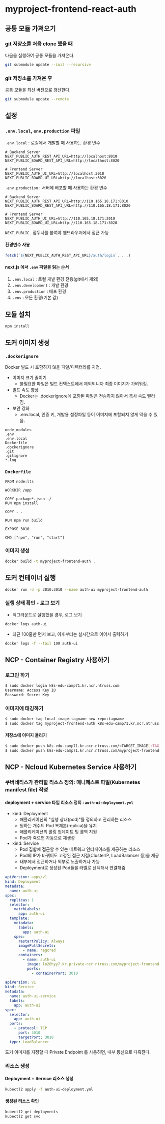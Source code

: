 # myproject-frontend-react-auth

## 공통 모듈 가져오기

### git 저장소를 처음 clone 했을 때

다음을 실행하여 공통 모듈을 가져온다.

```bash
git submodule update --init --recursive
```

### git 저장소를 가져온 후

공통 모듈을 최신 버전으로 갱신한다.

```bash
git submodule update --remote
```

## 설정

### `.env.local`, `env.production` 파일

`.env.local` : 로컬에서 개발할 때 사용하는 환경 변수

```properties
# Backend Server
NEXT_PUBLIC_AUTH_REST_API_URL=http://localhost:8010
NEXT_PUBLIC_BOARD_REST_API_URL=http://localhost:8020

# Frontend Server
NEXT_PUBLIC_AUTH_UI_URL=http://localhost:3010
NEXT_PUBLIC_BOARD_UI_URL=http://localhost:3020
```

`.env.production` : 서버에 배포할 때 사용하는 환경 변수

```properties
# Backend Server
NEXT_PUBLIC_AUTH_REST_API_URL=http://110.165.18.171:8010
NEXT_PUBLIC_BOARD_REST_API_URL=http://110.165.18.171:8020

# Frontend Server
NEXT_PUBLIC_AUTH_UI_URL=http://110.165.18.171:3010
NEXT_PUBLIC_BOARD_UI_URL=http://110.165.18.171:3020
```

`NEXT_PUBLIC_` 접두사를 붙여야 웹브라우저에서 접근 가능

#### 환경변수 사용

```js
fetch(`${NEXT_PUBLIC_AUTH_REST_API_URL}/auth/login`, ...)
```

#### next.js 에서 `.env` 파일을 읽는 순서

1. `.env.local` : 로컬 개발 환경 전용(git에서 제외)
2. `.env.development` : 개발 환경
3. `.env.production` : 배포 환경
4. `.env` : 모든 환경(기본 값)

## 모듈 설치

```bash
npm install
```

## 도커 이미지 생성

### `.dockerignore`

Docker 빌드 시 포함하지 않을 파일/디렉터리를 지정.

- 이미지 크기 줄이기
  - 불필요한 파일은 빌드 컨텍스트에서 제외되니까 최종 이미지가 가벼워짐.
- 빌드 속도 향상
  - Docker는 .dockerignore에 포함된 파일은 전송하지 않아서 복사 속도 빨라짐.
- 보안 강화
  - .env.local, 인증 키, 개발용 설정파일 등이 이미지에 포함되지 않게 막을 수 있음.

```
node_modules
.env
.env.local
Dockerfile
.dockerignore
.git
.gitignore
*.log
```

### `Dockerfile`

```
FROM node:lts

WORKDIR /app

COPY package*.json ./
RUN npm install

COPY . .

RUN npm run build

EXPOSE 3010

CMD ["npm", "run", "start"]
```

### 이미지 생성

```bash
docker build -t myproject-frontend-auth .
```

## 도커 컨테이너 실행

```bash
docker run -d -p 3010:3010 --name auth-ui myproject-frontend-auth
```

### 실행 상태 확인 - 로그 보기

- 백그라운드로 실행했을 경우, 로그 보기

```bash
docker logs auth-ui
```

- 최근 100줄만 먼저 보고, 이후부터는 실시간으로 이어서 출력하기

```bash
docker logs -f --tail 100 auth-ui
```

## NCP - Container Registry 사용하기

### 로그인 하기

```bash
$ sudo docker login k8s-edu-camp71.kr.ncr.ntruss.com
Username: Access Key ID
Password: Secret Key
```

### 이미지에 태깅하기

```bash
$ sudo docker tag local-image:tagname new-repo:tagname
$ sudo docker tag myproject-frontend-auth k8s-edu-camp71.kr.ncr.ntruss.com/myproject-frontend-auth
```

#### 저장소에 이미지 올리기

```bash
$ sudo docker push k8s-edu-camp71.kr.ncr.ntruss.com/<TARGET_IMAGE[:TAG]>
$ sudo docker push k8s-edu-camp71.kr.ncr.ntruss.com/myproject-frontend-auth
```

## NCP - Ncloud Kubernetes Service 사용하기

### 쿠버네티스가 관리할 리소스 정의: 매니페스트 파일(Kubernetes manifest file) 작성

#### deployment + service 타입 리소스 정의 : `auth-ui-deployment.yml`

- kind: Deployment
  - 애플리케이션의 "실행 상태(pod)"를 정의하고 관리하는 리소스
  - 원하는 개수의 Pod 복제본(replica)을 유지
  - 애플리케이션의 롤링 업데이트 및 롤백 지원
  - Pod가 죽으면 자동으로 재생성
- kind: Service
  - Pod 집합에 접근할 수 있는 네트워크 인터페이스를 제공하는 리소스
  - Pod의 IP가 바뀌어도 고정된 접근 지점(ClusterIP, LoadBalancer 등)을 제공
  - 내부에서 접근하거나 외부로 노출하거나 가능
  - Deployment로 생성된 Pod들을 라벨로 선택해서 연결해줌

```yaml
apiVersion: apps/v1
kind: Deployment
metadata:
  name: auth-ui
spec:
  replicas: 1
  selector:
    matchLabels:
      app: auth-ui
  template:
    metadata:
      labels:
        app: auth-ui
    spec:
      restartPolicy: Always
      imagePullSecrets:
        - name: regcred
      containers:
        - name: auth-ui
          image: lo20hyy7.kr.private-ncr.ntruss.com/myproject-frontend-auth
          ports:
            - containerPort: 3010
---
apiVersion: v1
kind: Service
metadata:
  name: auth-ui-service
  labels:
    app: auth-ui
spec:
  selector:
    app: auth-ui
  ports:
    - protocol: TCP
      port: 3010
      targetPort: 3010
  type: LoadBalancer
```

도커 이미지를 지정할 때 Private Endpoint 를 사용하면, 내부 통신으로 다뤄진다.

### 리소스 생성

#### Deployment + Service 리소스 생성

```bash
kubectl2 apply -f auth-ui-deployment.yml
```

#### 생성된 리소스 확인

```bash
kubectl2 get deployments
kubectl2 get svc
```
